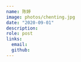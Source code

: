 ```yaml
---
name: 陈婷
image: photos/chenting.jpg
date: "2020-09-01"
description: 
role: post
links:
  email: 
  github: 
---
```

